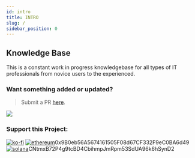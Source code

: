 ```yaml
---
id: intro
title: INTRO
slug: /
sidebar_position: 0
---
```


## Knowledge Base
This is a constant work in progress knowledgebase for all types of IT professionals from novice users to the experienced.

### Want something added or updated?
> Submit a PR [here](https://github.com/IT-Handbook/kb/pulls).

![](https://media4.giphy.com/media/ErFoSzJp8wWB2/giphy.gif)

### Support this Project:
[![ko-fi](https://ko-fi.com/img/githubbutton_sm.svg)](https://ko-fi.com/ohitsjudd)
[![ethereum](https://i.imgur.com/cTDlGXj.png)]()0x9B0eb56A5674161505F08d67CF332F9eC0BA6d49
[![solana](https://i.imgur.com/sJ3PgSe.png)]()CNtmxB72P4g9tcBD4CbihmpJmRpm53SdUA96k6hSynD2